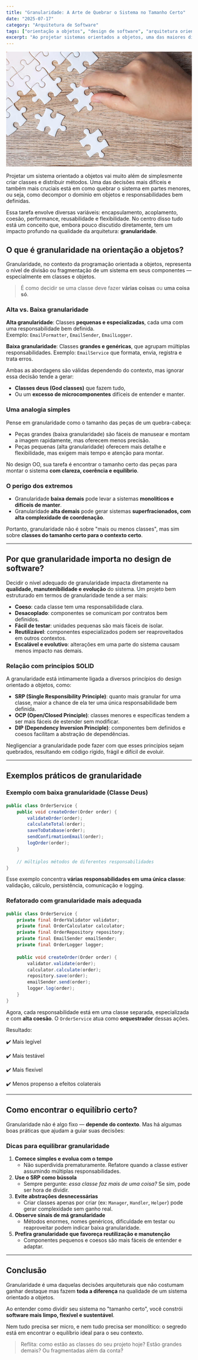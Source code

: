```yaml
---
title: "Granularidade: A Arte de Quebrar o Sistema no Tamanho Certo" 
date: "2025-07-17" 
category: "Arquitetura de Software" 
tags: ["orientação a objetos", "design de software", "arquitetura orientada a objetos", "boas práticas", "SOLID", "acoplamento", "refatoração", "engenharia de software"] 
excerpt: "Ao projetar sistemas orientados a objetos, uma das maiores dificuldades está em decidir até onde devemos dividir o sistema. Essa decisão tem nome: granularidade." 
---
```


<picture>
    <img alt="stripe img 1" src="../assets/image_banner_A02.png">
</picture>

Projetar um sistema orientado a objetos vai muito além de simplesmente criar classes e distribuir métodos. Uma das decisões mais difíceis e também mais cruciais está em como quebrar o sistema em partes menores, ou seja, como decompor o domínio em objetos e responsabilidades bem definidas.

Essa tarefa envolve diversas variáveis: encapsulamento, acoplamento, coesão, performance, reusabilidade e flexibilidade. No centro disso tudo está um conceito que, embora pouco discutido diretamente, tem um impacto profundo na qualidade da arquitetura: **granularidade**.

## O que é granularidade na orientação a objetos?

Granularidade, no contexto da programação orientada a objetos, representa o nível de divisão ou fragmentação de um sistema em seus componentes — especialmente em classes e objetos.

> É como decidir se uma classe deve fazer **várias coisas** ou **uma coisa só**.

### Alta vs. Baixa granularidade

**Alta granularidade**:
Classes **pequenas e especializadas**, cada uma com uma responsabilidade bem definida.    
Exemplo: `EmailFormatter`, `EmailSender`, `EmailLogger`.
    
**Baixa granularidade**:
Classes **grandes e genéricas**, que agrupam múltiplas responsabilidades.
Exemplo: `EmailService` que formata, envia, registra e trata erros.
    
Ambas as abordagens são válidas dependendo do contexto, mas ignorar essa decisão tende a gerar:

- **Classes deus (God classes)** que fazem tudo,
- Ou um **excesso de microcomponentes** difíceis de entender e manter.

### Uma analogia simples

Pense em granularidade como o tamanho das peças de um quebra-cabeça:

- Peças grandes (baixa granularidade) são fáceis de manusear e montam a imagem rapidamente, mas oferecem menos precisão.
- Peças pequenas (alta granularidade) oferecem mais detalhe e flexibilidade, mas exigem mais tempo e atenção para montar.

No design OO, sua tarefa é encontrar o tamanho certo das peças para montar o sistema **com clareza, coerência e equilíbrio**.

### O perigo dos extremos

- Granularidade **baixa demais** pode levar a sistemas **monolíticos e difíceis de manter**.
- Granularidade **alta demais** pode gerar sistemas **superfracionados, com alta complexidade de coordenação**.

Portanto, granularidade não é sobre "mais ou menos classes", mas sim sobre **classes do tamanho certo para o contexto certo**.

---

## Por que granularidade importa no design de software?

Decidir o nível adequado de granularidade impacta diretamente na **qualidade, manutenibilidade e evolução** do sistema. Um projeto bem estruturado em termos de granularidade tende a ser mais:

- **Coeso**: cada classe tem uma responsabilidade clara.
- **Desacoplado**: componentes se comunicam por contratos bem definidos.
- **Fácil de testar**: unidades pequenas são mais fáceis de isolar.
- **Reutilizável**: componentes especializados podem ser reaproveitados em outros contextos.
- **Escalável e evolutivo**: alterações em uma parte do sistema causam menos impacto nas demais.

### Relação com princípios SOLID

A granularidade está intimamente ligada a diversos princípios do design orientado a objetos, como:

- **SRP (Single Responsibility Principle)**: quanto mais granular for uma classe, maior a chance de ela ter uma única responsabilidade bem definida.
- **OCP (Open/Closed Principle)**: classes menores e específicas tendem a ser mais fáceis de estender sem modificar.
- **DIP (Dependency Inversion Principle)**: componentes bem definidos e coesos facilitam a abstração de dependências.

Negligenciar a granularidade pode fazer com que esses princípios sejam quebrados, resultando em código rígido, frágil e difícil de evoluir.

---

## Exemplos práticos de granularidade

### Exemplo com baixa granularidade (Classe Deus)

```java
public class OrderService {
    public void createOrder(Order order) {
        validateOrder(order);
        calculateTotal(order);
        saveToDatabase(order);
        sendConfirmationEmail(order);
        logOrder(order);
    }

    // múltiplos métodos de diferentes responsabilidades
}
```

Esse exemplo concentra **várias responsabilidades em uma única classe**: validação, cálculo, persistência, comunicação e logging.

### Refatorado com granularidade mais adequada

```java
public class OrderService {
    private final OrderValidator validator;
    private final OrderCalculator calculator;
    private final OrderRepository repository;
    private final EmailSender emailSender;
    private final OrderLogger logger;

    public void createOrder(Order order) {
        validator.validate(order);
        calculator.calculate(order);
        repository.save(order);
        emailSender.send(order);
        logger.log(order);
    }
}
```

Agora, cada responsabilidade está em uma classe separada, especializada e com **alta coesão**. O `OrderService` atua como **orquestrador** dessas ações.

Resultado:

✔️ Mais legível

✔️ Mais testável

✔️ Mais flexível

✔️ Menos propenso a efeitos colaterais

---

## Como encontrar o equilíbrio certo?

Granularidade não é algo fixo — **depende do contexto**. Mas há algumas boas práticas que ajudam a guiar suas decisões:

### Dicas para equilibrar granularidade

1. **Comece simples e evolua com o tempo**
    - Não superdivida prematuramente. Refatore quando a classe estiver assumindo múltiplas responsabilidades.
2. **Use o SRP como bússola**
    - Sempre pergunte: *essa classe faz mais de uma coisa?* Se sim, pode ser hora de dividir.
3. **Evite abstrações desnecessárias**
    - Criar classes apenas por criar (ex: `Manager`, `Handler`, `Helper`) pode gerar complexidade sem ganho real.
4. **Observe sinais de má granularidade**
    - Métodos enormes, nomes genéricos, dificuldade em testar ou reaproveitar podem indicar baixa granularidade.
5. **Prefira granularidade que favoreça reutilização e manutenção**
    - Componentes pequenos e coesos são mais fáceis de entender e adaptar.

---

## Conclusão

Granularidade é uma daquelas decisões arquiteturais que não costumam ganhar destaque mas fazem **toda a diferença** na qualidade de um sistema orientado a objetos.

Ao entender como dividir seu sistema no "tamanho certo", você constrói **software mais limpo, flexível e sustentável**.

Nem tudo precisa ser micro, e nem tudo precisa ser monolítico: o segredo está em encontrar o equilíbrio ideal para o seu contexto.

> Reflita: como estão as classes do seu projeto hoje? Estão grandes demais? Ou fragmentadas além da conta?
> 